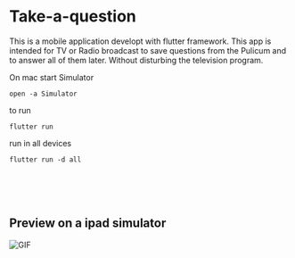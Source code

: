 # Take-a-question

This is a mobile application developt with flutter framework. This app is intended for TV or Radio broadcast to save questions from the Pulicum and to answer all of them later. Without disturbing the television program.

On mac start Simulator
```
open -a Simulator
```
to run
```
flutter run
````
run in all devices
```
flutter run -d all
```
<br>
<br>
<br>

## Preview on a ipad simulator
![GIF](demo.gif)

